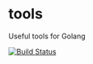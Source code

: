 # tools
Useful tools for Golang

[![Build Status](https://api.travis-ci.org/goline/tools.svg)](https://travis-ci.org/goline/tools)
